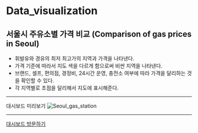 # Data_visualization

## 서울시 주유소별 가격 비교 (Comparison of gas prices in Seoul)
- 휘발유와 경유의 최저 최고가의 지역과 가격을 나타낸다.
- 가격 기준에 따라서 지도 색을 다르게 함으로써 비싼 지역을 나타낸다.
- 브랜드, 셀프, 편의점, 경정비, 24시간 운영, 충전소 여부에 따라 가격을 달리하는 것을 확인할 수 있다.
- 각 지역별로 초점을 달리해서 지도에 표시해준다.

---
대시보드 미리보기
![Seoul_gas_station](https://user-images.githubusercontent.com/77037338/169935442-6e6141d7-9828-4e78-a8b7-895a77c14027.png)

---
[대시보드 방문하기](https://public.tableau.com/views/ComparisonofgaspricesinSeoul/1?:language=ko-KR&:display_count=n&:origin=viz_share_link)
